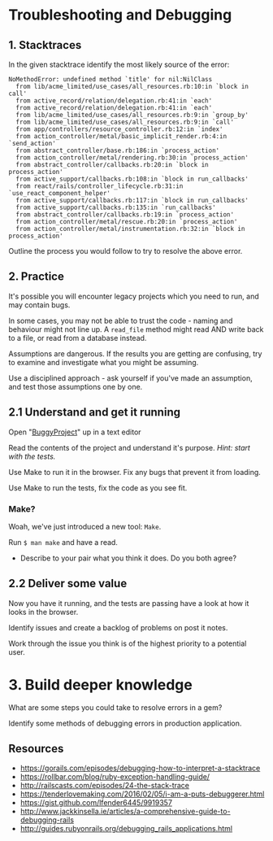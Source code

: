 # Troubleshooting and Debugging

## 1. Stacktraces

In the given stacktrace identify the most likely source of the error:
```console
NoMethodError: undefined method `title' for nil:NilClass
  from lib/acme_limited/use_cases/all_resources.rb:10:in `block in call'
  from active_record/relation/delegation.rb:41:in `each'
  from active_record/relation/delegation.rb:41:in `each'
  from lib/acme_limited/use_cases/all_resources.rb:9:in `group_by'
  from lib/acme_limited/use_cases/all_resources.rb:9:in `call'
  from app/controllers/resource_controller.rb:12:in `index'
  from action_controller/metal/basic_implicit_render.rb:4:in `send_action'
  from abstract_controller/base.rb:186:in `process_action'
  from action_controller/metal/rendering.rb:30:in `process_action'
  from abstract_controller/callbacks.rb:20:in `block in process_action'
  from active_support/callbacks.rb:108:in `block in run_callbacks'
  from react/rails/controller_lifecycle.rb:31:in `use_react_component_helper'
  from active_support/callbacks.rb:117:in `block in run_callbacks'
  from active_support/callbacks.rb:135:in `run_callbacks'
  from abstract_controller/callbacks.rb:19:in `process_action'
  from action_controller/metal/rescue.rb:20:in `process_action'
  from action_controller/metal/instrumentation.rb:32:in `block in process_action'
```

Outline the process you would follow to try to resolve the above error.

## 2. Practice

It's possible you will encounter legacy projects which you need to run, and may contain bugs.

In some cases, you may not be able to trust the code - naming and behaviour might not line up. A `read_file` method might read AND write back to a file, or read from a database instead.

Assumptions are dangerous. If the results you are getting are confusing, try to examine and investigate what you might be assuming.

Use a disciplined approach - ask yourself if you've made an assumption, and test those assumptions one by one.

## 2.1 Understand and get it running

Open "[BuggyProject](https://github.com/madetech/learn/tree/master/guides/03-Debugging/BuggyProject)" up in a text editor

Read the contents of the project and understand it's purpose. _Hint: start with the tests._

Use Make to run it in the browser. Fix any bugs that prevent it from loading.

Use Make to run the tests, fix the code as you see fit.

### Make?

Woah, we've just introduced a new tool: `Make`.

Run `$ man make` and have a read.

* Describe to your pair what you think it does. Do you both agree?

## 2.2 Deliver some value

Now you have it running, and the tests are passing have a look at how it looks in the browser.

Identify issues and create a backlog of problems on post it notes.

Work through the issue you think is of the highest priority to a potential user.

# 3. Build deeper knowledge 

What are some steps you could take to resolve errors in a gem?

Identify some methods of debugging errors in production application.

## Resources

- https://gorails.com/episodes/debugging-how-to-interpret-a-stacktrace
- https://rollbar.com/blog/ruby-exception-handling-guide/
- http://railscasts.com/episodes/24-the-stack-trace
- https://tenderlovemaking.com/2016/02/05/i-am-a-puts-debuggerer.html
- https://gist.github.com/lfender6445/9919357
- http://www.jackkinsella.ie/articles/a-comprehensive-guide-to-debugging-rails
- http://guides.rubyonrails.org/debugging_rails_applications.html
